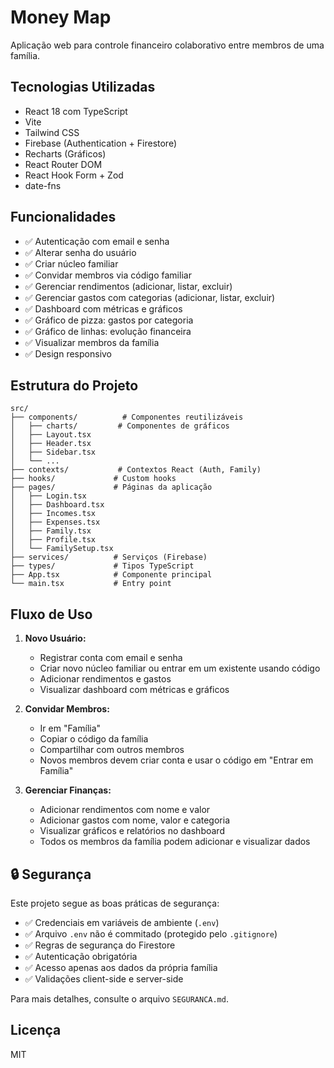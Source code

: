 # Money Map

Aplicação web para controle financeiro colaborativo entre membros de uma família.

## Tecnologias Utilizadas

- React 18 com TypeScript
- Vite
- Tailwind CSS
- Firebase (Authentication + Firestore)
- Recharts (Gráficos)
- React Router DOM
- React Hook Form + Zod
- date-fns

## Funcionalidades

- ✅ Autenticação com email e senha
- ✅ Alterar senha do usuário
- ✅ Criar núcleo familiar
- ✅ Convidar membros via código familiar
- ✅ Gerenciar rendimentos (adicionar, listar, excluir)
- ✅ Gerenciar gastos com categorias (adicionar, listar, excluir)
- ✅ Dashboard com métricas e gráficos
- ✅ Gráfico de pizza: gastos por categoria
- ✅ Gráfico de linhas: evolução financeira
- ✅ Visualizar membros da família
- ✅ Design responsivo


## Estrutura do Projeto

```
src/
├── components/          # Componentes reutilizáveis
│   ├── charts/         # Componentes de gráficos
│   ├── Layout.tsx
│   ├── Header.tsx
│   ├── Sidebar.tsx
│   └── ...
├── contexts/           # Contextos React (Auth, Family)
├── hooks/             # Custom hooks
├── pages/             # Páginas da aplicação
│   ├── Login.tsx
│   ├── Dashboard.tsx
│   ├── Incomes.tsx
│   ├── Expenses.tsx
│   ├── Family.tsx
│   ├── Profile.tsx
│   └── FamilySetup.tsx
├── services/          # Serviços (Firebase)
├── types/             # Tipos TypeScript
├── App.tsx            # Componente principal
└── main.tsx           # Entry point
```

## Fluxo de Uso

1. **Novo Usuário:**
   - Registrar conta com email e senha
   - Criar novo núcleo familiar ou entrar em um existente usando código
   - Adicionar rendimentos e gastos
   - Visualizar dashboard com métricas e gráficos

2. **Convidar Membros:**
   - Ir em "Família"
   - Copiar o código da família
   - Compartilhar com outros membros
   - Novos membros devem criar conta e usar o código em "Entrar em Família"

3. **Gerenciar Finanças:**
   - Adicionar rendimentos com nome e valor
   - Adicionar gastos com nome, valor e categoria
   - Visualizar gráficos e relatórios no dashboard
   - Todos os membros da família podem adicionar e visualizar dados



## 🔒 Segurança

Este projeto segue as boas práticas de segurança:

- ✅ Credenciais em variáveis de ambiente (`.env`)
- ✅ Arquivo `.env` não é commitado (protegido pelo `.gitignore`)
- ✅ Regras de segurança do Firestore
- ✅ Autenticação obrigatória
- ✅ Acesso apenas aos dados da própria família
- ✅ Validações client-side e server-side

Para mais detalhes, consulte o arquivo `SEGURANCA.md`.


## Licença

MIT

